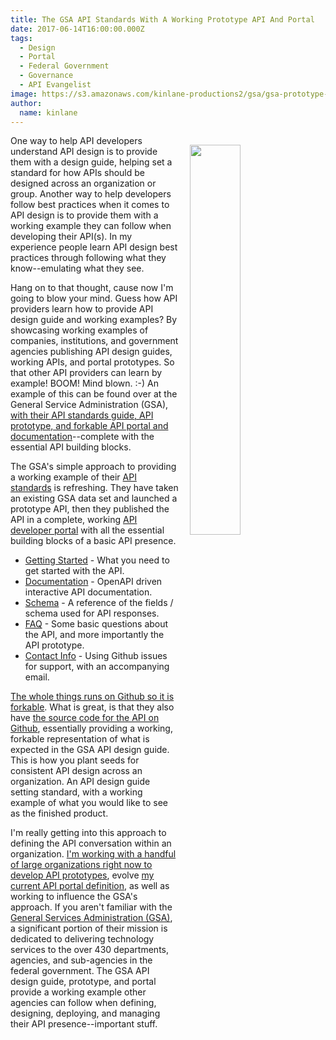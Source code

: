 ```yaml
---
title: The GSA API Standards With A Working Prototype API And Portal
date: 2017-06-14T16:00:00.000Z
tags:
  - Design
  - Portal
  - Federal Government
  - Governance
  - API Evangelist
image: https://s3.amazonaws.com/kinlane-productions2/gsa/gsa-prototype-api-portal.png
author:
  name: kinlane
---
```

<p><a href="https://gsa.github.io/prototype-city-pairs-api-documentation/api-docs/"><img src="https://s3.amazonaws.com/kinlane-productions2/gsa/gsa-prototype-api-portal.png" align="right" width="40%" style="padding: 15px;" /></a></p>One way to help API developers understand API design is to provide them with a design guide, helping set a standard for how APIs should be designed across an organization or group. Another way to help developers follow best practices when it comes to API design is to provide them with a working example they can follow when developing their API(s). In my experience people learn API design best practices through following what they know--emulating what they see.

Hang on to that thought, cause now I'm going to blow your mind. Guess how API providers learn how to provide API design guide and working examples? By showcasing working examples of companies, institutions, and government agencies publishing API design guides, working APIs, and portal prototypes. So that other API providers can learn by example! BOOM! Mind blown. :-) An example of this can be found over at the General Service Administration (GSA), [with their API standards guide, API prototype, and forkable API portal and documentation](https://gsa.github.io/prototype-city-pairs-api-documentation/api-docs/)--complete with the essential API building blocks.

The GSA's simple approach to providing a working example of their [API standards](https://github.com/GSA/prototype-city-pairs-api/blob/master/standards.md) is refreshing. They have taken an existing GSA data set and launched a prototype API, then they published the API in a complete, working [API developer portal](https://github.com/GSA/api-documentation-template) with all the essential building blocks of a basic API presence.

* [Getting Started](https://gsa.github.io/prototype-city-pairs-api-documentation/api-docs/getting_started.html) - What you need to get started with the API.
* [Documentation](https://gsa.github.io/prototype-city-pairs-api-documentation/api-docs/console/) - OpenAPI driven interactive API documentation.
* [Schema](https://gsa.github.io/prototype-city-pairs-api-documentation/api-docs/fields.html) - A reference of the fields / schema used for API responses.
* [FAQ](https://gsa.github.io/prototype-city-pairs-api-documentation/api-docs/FAQ.html) - Some basic questions about the API, and more importantly the API prototype.
* [Contact Info](https://gsa.github.io/prototype-city-pairs-api-documentation/api-docs/contact_us.html) - Using Github issues for support, with an accompanying email.

[The whole things runs on Github so it is forkable](https://github.com/GSA/prototype-city-pairs-api-documentation). What is great, is that they also have [the source code for the API on Github](https://github.com/GSA/prototype-city-pairs-api), essentially providing a working, forkable representation of what is expected in the GSA API design guide. This is how you plant seeds for consistent API design across an organization. An API design guide setting standard, with a working example of what you would like to see as the finished product.

I'm really getting into this approach to defining the API conversation within an organization. [I'm working with a handful of large organizations right now to develop API prototypes](http://drone.prototype.apievangelist.com/), evolve [my current API portal definition](http://portal.minimum.apievangelist.com/), as well as working to influence the GSA's approach. If you aren't familiar with the [General Services Administration (GSA)](https://www.gsa.gov), a significant portion of their mission is dedicated to delivering technology services to the over 430 departments, agencies, and sub-agencies in the federal government. The GSA API design guide, prototype, and portal provide a working example other agencies can follow when defining, designing, deploying, and managing their API presence--important stuff.